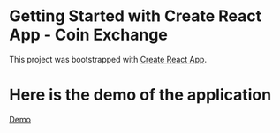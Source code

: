# Getting Started with Create React App - Coin Exchange

This project was bootstrapped with [Create React App](https://github.com/facebook/create-react-app).

# Here is the demo of the application

[Demo](https://tagupta.github.io/Coin-Exchange/)


